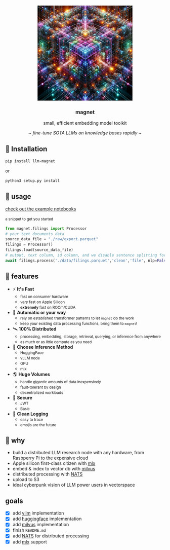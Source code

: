 <p align="center">
   <img height="300" width="300" src="./magnet.png">
   <br>
   <h3 align="center">magnet</h3>
   <p align="center">small, efficient embedding model toolkit</p>
   <p align="center"><i>~ fine-tune SOTA LLMs on knowledge bases rapidly ~</i></p>
</p>

</small>

## 🧬 Installation

``` bash
pip install llm-magnet
```

or

``` bash
python3 setup.py install
```

## 🎉 usage

[check out the example notebooks](./examples/)

<small>a snippet to get you started</small>

``` python
from magnet.filings import Processor
# your text documents data
source_data_file = "./raw/export.parquet"
filings = Processor()
filings.load(source_data_file)
# output, text column, id column, and we disable sentence splitting for fastest processing
await filings.process('./data/filings.parquet','clean','file', nlp=False)
```

## 🔮 features

- ⚡️ **It's Fast**
   - <small>fast on consumer hardware</small>
   - <small>_very_ fast on Apple Silicon</small>
   - <small>**extremely** fast on ROCm/CUDA</small>
- 🫵 **Automatic or your way**
   - <small>rely on established transformer patterns to let `magnet` do the work</small>
   - <small>keep your existing data processing functions, bring them to `magnet`!</small>
 - 🛰️ **100% Distributed**
   - <small>processing, embedding, storage, retrieval, querying, or inference from anywhere</small>
   - <small>as much or as little compute as you need</small>
 - 🧮 **Choose Inference Method**
   - <small>HuggingFace</small>
   - <small>vLLM node</small>
   - <small>GPU</small>
   - <small>mlx</small>
 - 🌎 **Huge Volumes**
   - <small>handle gigantic amounts of data inexpensively</small>
   - <small>fault-tolerant by design</small>
   - <small>decentralized workloads</small>
 - 🔐 **Secure**
   - <small>JWT</small>
   - <small>Basic</small>
 - 🧾 **Clean Logging**
   - <small>easy to trace</small>
   - <small>emojis are the future</small>


## 🧲 why

- build a distributed LLM research node with any hardware, from Rasbperry Pi to the expensive cloud
- Apple silicon first-class citizen with [mlx](https://github.com/ml-explore/mlx)
- embed & index to vector db with [milvus](https://milvus.io)
- distributed processing with [NATS](https://nats.io)
- upload to S3
- ideal cyberpunk vision of LLM power users in vectorspace

## goals

- [x] add [vllm](https://vllm.ai) implementation
- [x] add [huggingface](https://huggingface.co/docs/api-inference/detailed_parameters?code=python) implementation
- [x] add [milvus](https://milvus.io) implementation
- [x] finish `README.md`
- [x] add [NATS](https://nats.io) for distributed processing
- [x] add [mlx](https://github.com/ml-explore/mlx) support
